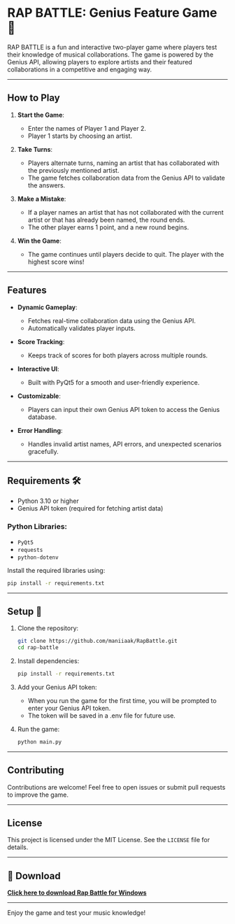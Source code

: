 # RAP BATTLE: Genius Feature Game 🎤

RAP BATTLE is a fun and interactive two-player game where players test their knowledge of musical collaborations. The game is powered by the Genius API, allowing players to explore artists and their featured collaborations in a competitive and engaging way.

---

## How to Play 

1. **Start the Game**:
   - Enter the names of Player 1 and Player 2.
   - Player 1 starts by choosing an artist.

2. **Take Turns**:
   - Players alternate turns, naming an artist that has collaborated with the previously mentioned artist.
   - The game fetches collaboration data from the Genius API to validate the answers.

3. **Make a Mistake**:
   - If a player names an artist that has not collaborated with the current artist or that has already been named, the round ends.
   - The other player earns 1 point, and a new round begins.

4. **Win the Game**:
   - The game continues until players decide to quit. The player with the highest score wins!

---

## Features 

- **Dynamic Gameplay**:
  - Fetches real-time collaboration data using the Genius API.
  - Automatically validates player inputs.

- **Score Tracking**:
  - Keeps track of scores for both players across multiple rounds.

- **Interactive UI**:
  - Built with PyQt5 for a smooth and user-friendly experience.

- **Customizable**:
  - Players can input their own Genius API token to access the Genius database.

- **Error Handling**:
  - Handles invalid artist names, API errors, and unexpected scenarios gracefully.

---

## Requirements 🛠️

- Python 3.10 or higher
- Genius API token (required for fetching artist data)

### Python Libraries:
- `PyQt5`
- `requests`
- `python-dotenv`

Install the required libraries using:
```bash
pip install -r requirements.txt
```

---

## Setup 🚀

1. Clone the repository:
   ```bash
   git clone https://github.com/maniiaak/RapBattle.git
   cd rap-battle
   ```

2. Install dependencies:
   ```bash
   pip install -r requirements.txt
   ```

3. Add your Genius API token:
   - When you run the game for the first time, you will be prompted to enter your Genius API token.
   - The token will be saved in a .env file for future use.

4. Run the game:
   ```bash
   python main.py
   ```

---

## Contributing 

Contributions are welcome! Feel free to open issues or submit pull requests to improve the game.

---

## License 

This project is licensed under the MIT License. See the `LICENSE` file for details.

---

## 🔽 Download

**[Click here to download Rap Battle for Windows](https://github.com/maniiaak/RapBattle/releases/download/windows/RapBattle.zip)**

---
Enjoy the game and test your music knowledge! 